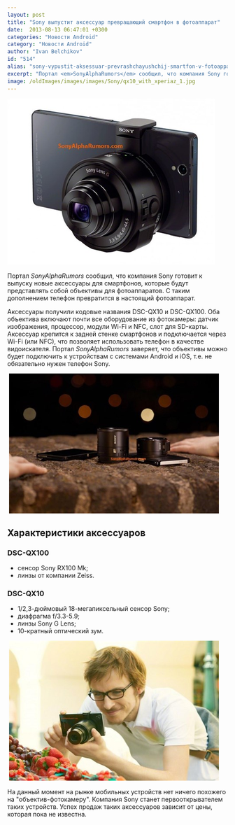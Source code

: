 ```yaml
---
layout: post
title: "Sony выпустит аксессуар превращающий смартфон в фотоаппарат"
date:  2013-08-13 06:47:01 +0300
categories: "Новости Android"
category: "Новости Android"
author: "Ivan Belchikov"
id: "514"
alias: "sony-vypustit-aksessuar-prevrashchayushchij-smartfon-v-fotoapparat"
excerpt: "Портал <em>SonyAlphaRumors</em> сообщил, что компания Sony готовит к выпуску новые аксессуары для смартфонов, которые будут представлять собой объективы для фотоаппаратов. С таким дополнением телефон превратится в настоящий фотоаппарат."
image: /oldImages/images/images/Sony/qx10_with_xperiaz_1.jpg
---
```

<img src="/oldImages/images/images/Sony/qx10_with_xperiaz_1.jpg" alt="Аксессуар Sony" />

Портал <em>SonyAlphaRumors</em> сообщил, что компания Sony готовит к выпуску новые аксессуары для смартфонов, которые будут представлять собой объективы для фотоаппаратов. С таким дополнением телефон превратится в настоящий фотоаппарат.


Аксессуары получили кодовые названия DSC-QX10 и DSC-QX100. Оба объектива включают почти все оборудование из фотокамеры: датчик изображения, процессор, модули Wi-Fi и NFC, слот для SD-карты. Аксессуар крепится к задней стенке смартфонов и подключается через Wi-Fi (или NFC), что позволяет использовать телефон в качестве видоискателя. Портал <em >SonyAlphaRumors</em> заверяет, что объективы можно будет подключить к устройствам с системами Android и iOS, т.е. не обязательно нужен телефон Sony.

 <img src="/oldImages/images/images/Sony/dsc-qx100_dsc-qx10_insituation_01_xperia-z-1200.jpg" alt="Объективы Sony" />

<h2>Характеристики аксессуаров</h2>
<h3>DSC-QX100</h3>
<ul>
<li>сенсор Sony RX100 Mk;</li>
<li>линзы от компании Zeiss.</li>
</ul>
<h3>DSC-QX10</h3>
<ul>
<li>1/2,3-дюймовый 18-мегапиксельный сенсор Sony;</li>
<li>диафрагма f/3.3-5.9;</li>
<li>линзы Sony G Lens;</li>
<li>10-кратный оптический зум.</li>
</ul>
 <img src="/oldImages/images/images/Sony/dsc-qx100_lifestyle_02_xperia-i1.jpg" alt="Объектив-фотоаппарт Sony" />

На данный момент на рынке мобильных устройств нет ничего похожего на "объектив-фотокамеру". Компания Sony станет первооткрывателем таких устройств. Успех продаж таких аксессуаров зависит от цены, которая пока не известна.
